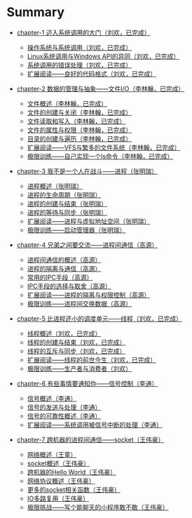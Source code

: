 # Summary

* [chapter-1 迈入系统调用的大门（刘欢，已完成）](chapter-1/README.md)
    * [操作系统与系统调用（刘欢，已完成）](chapter-1/os&syscall.md)
    * [Linux系统调用与Windows API的异同（刘欢，已完成）](chapter-1/linux_syacall&windows_api.md)
    * [系统调用的错误处理（刘欢，已完成）](chapter-1/system_call_error.md)
    * [扩展阅读——良好的代码格式（刘欢，已完成）](chapter-1/code_format.md)

* [chapter-2 数据的管理与抽象——文件I/O（李林翰，已完成）](chapter-2/README.md)
    * [文件概述（李林翰，已完成）](chapter-2/overview.md)
    * [文件的创建与关闭（李林翰，已完成）](chapter-2/open_close.md)
    * [文件读取和写入（李林翰，已完成）](chapter-2/write_read.md)
    * [文件的属性与权限（李林翰，已完成）]()
    * [目录的创建与遍历（李林翰，已完成）]()
    * [扩展阅读——VFS与繁多的文件系统（李林翰，已完成）]()
    * [极限训练——自己实现一个ls命令（李林翰，已完成）]()

* [chapter-3 我不是一个人在战斗——进程（张明瑞）](chapter-3/README.md)
    * [进程概述（张明瑞）]()
    * [进程的生命周期（张明瑞）]()
    * [进程的创建与结束（张明瑞）]()
    * [进程的等待与同步（张明瑞）]()
    * [扩展阅读——进程与虚拟地址空间（张明瑞）]()
    * [极限训练——启动管理器（张明瑞）]()

* [chapter-4 兄弟之间要交流——进程间通信（高源）](chapter-4/README.md)
    * [进程间通信的概述（高源）]()
    * [进程的隔离与通信（高源）]()
    * [常用的IPC手段（高源）]()
    * [IPC手段的选择与取舍（高源）]()
    * [扩展阅读——进程的隔离与权限控制（高源）]()
    * [极限训练——进程间交换数据（高源）]()

* [chapter-5 比进程还小的调度单元——线程（刘欢，已完成）](chapter-5/README.md)
    * [线程概述（刘欢，已完成）](chapter-5/thread_overview.md)
    * [线程的创建与结束（刘欢，已完成）](chapter-5/thread_create.md)
    * [线程的互斥与同步（刘欢，已完成）](chapter-5/thread_mutex.md)
    * [扩展阅读——线程的前世今生（刘欢，已完成）](chapter-5/linux-thread-history.md)
    * [极限训练——生产者与消费者（刘欢）](chapter-5/producer_consumer.md)

* [chapter-6 有些事情要通知你——信号控制（李通）](chapter-6/README.md)
    * [信号概述（李通）]()
    * [信号的发送与处理（李通）]()
    * [信号的可靠性概述（李通）]()
    * [扩展阅读——系统调用被信号中断的处理（李通）]()

* [chapter-7 跨机器的进程间通信——socket（王伟豪）](chapter-7/README.md)
    * [网络概述（王童）]()
    * [socket概述（王伟豪）]()
    * [跨机器的Hello World（王伟豪）]()
    * [网络协议概述（王伟豪）]()
    * [更多的socket相关函数（王伟豪）]()
    * [IO多路复用（王伟豪）]()
    * [极限挑战——写个能聊天的小程序敢不敢（王伟豪）]()
